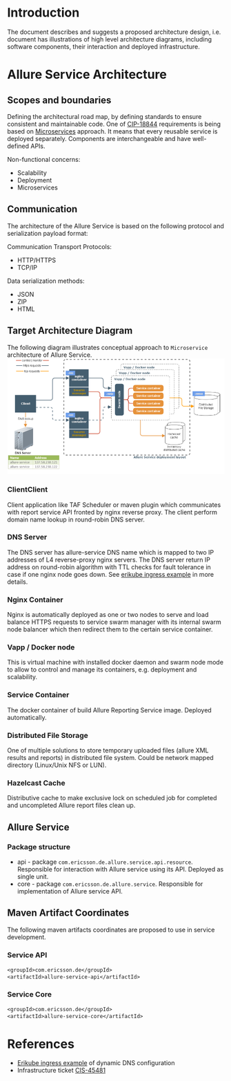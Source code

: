 <head>
    <title>Allure Service Architecture</title>
</head>

# Introduction
The document describes and suggests a proposed architecture design, i.e. document has illustrations of high level  architecture diagrams, including software components, their interaction and deployed infrastructure.

# Allure Service Architecture
## Scopes and boundaries
Defining the architectural road map, by defining standards to ensure consistent and maintainable code. One of [CIP-18844](https://jira-nam.lmera.ericsson.se/browse/CIP-18844) requirements is being based on [Microservices](http://www.martinfowler.com/articles/microservices.html) approach. It means that every reusable service is deployed separately. Components are interchangeable and have well-defined APIs.

Non-functional concerns:
- Scalability
- Deployment
- Microservices

## Communication
The architecture of the Allure Service is based on the following protocol and serialization payload format:

Communication Transport Protocols: 
- HTTP/HTTPS
- TCP/IP

Data serialization methods: 
- JSON
- ZIP
- HTML

## Target Architecture Diagram
The following diagram illustrates conceptual approach to `Microservice` architecture of Allure Service.
<img src="images/allure-service-arch.png" />

### ClientClient
Client application like TAF Scheduler or maven plugin which communicates with report service API fronted by nginx reverse proxy. The client perform domain name lookup in round-robin DNS server.

### DNS Server
The DNS server has allure-service DNS name which is mapped to two IP addresses of L4 reverse-proxy nginx servers. The DNS server return IP address on round-robin algorithm with TTL checks for fault tolerance in case if one nginx node goes down. See [erikube ingress example](https://gerrit.ericsson.se/plugins/gitiles/erikube/erikube/+/master/erikube-ingress/) in more details.

### Nginx Container
Nginx is automatically deployed as one or two nodes to serve and load balance HTTPS requests to service swarm manager with its internal swarm node balancer which then redirect them to the certain service container.

### Vapp / Docker node
This is virtual machine with installed docker daemon and swarm node mode to allow to control and manage its containers, e.g. deployment and scalability.

### Service Container
The docker container of build Allure Reporting Service image. Deployed automatically.

### Distributed File Storage
One of multiple solutions to store temporary uploaded files (allure XML results and reports) in distributed file system. Could be network mapped directory (Linux/Unix NFS or LUN).

### Hazelcast Cache
Distributive cache to make exclusive lock on scheduled job for completed and uncompleted Allure report files clean up.

## Allure Service
### Package structure
- api - package `com.ericsson.de.allure.service.api.resource`. Responsible for interaction with Allure service using its API. Deployed as single unit. 
- core - package `com.ericsson.de.allure.service`. Responsible for implementation of Allure service API.

## Maven Artifact Coordinates
The following maven artifacts coordinates are proposed to use in service development.

### Service API
```
<groupId>com.ericsson.de</groupId>
<artifactId>allure-service-api</artifactId>
```

### Service Core
```
<groupId>com.ericsson.de</groupId>
<artifactId>allure-service-core</artifactId>
```

# References
- [Erikube ingress example](https://gerrit.ericsson.se/plugins/gitiles/erikube/erikube/+/master/erikube-ingress/) of dynamic DNS configuration
- Infrastructure ticket [CIS-45481](https://jira-nam.lmera.ericsson.se/browse/CIS-45481)
